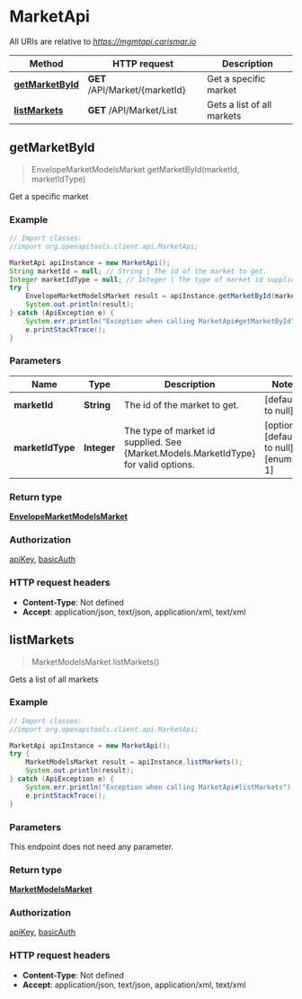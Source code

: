 # MarketApi

All URIs are relative to *https://mgmtapi.carismar.io*

Method | HTTP request | Description
------------- | ------------- | -------------
[**getMarketById**](MarketApi.md#getMarketById) | **GET** /API/Market/{marketId} | Get a specific market
[**listMarkets**](MarketApi.md#listMarkets) | **GET** /API/Market/List | Gets a list of all markets



## getMarketById

> EnvelopeMarketModelsMarket getMarketById(marketId, marketIdType)

Get a specific market

### Example

```java
// Import classes:
//import org.openapitools.client.api.MarketApi;

MarketApi apiInstance = new MarketApi();
String marketId = null; // String | The id of the market to get.
Integer marketIdType = null; // Integer | The type of market id supplied. See {Market.Models.MarketIdType} for valid options.
try {
    EnvelopeMarketModelsMarket result = apiInstance.getMarketById(marketId, marketIdType);
    System.out.println(result);
} catch (ApiException e) {
    System.err.println("Exception when calling MarketApi#getMarketById");
    e.printStackTrace();
}
```

### Parameters


Name | Type | Description  | Notes
------------- | ------------- | ------------- | -------------
 **marketId** | **String**| The id of the market to get. | [default to null]
 **marketIdType** | **Integer**| The type of market id supplied. See {Market.Models.MarketIdType} for valid options. | [optional] [default to null] [enum: 0, 1]

### Return type

[**EnvelopeMarketModelsMarket**](EnvelopeMarketModelsMarket.md)

### Authorization

[apiKey](../README.md#apiKey), [basicAuth](../README.md#basicAuth)

### HTTP request headers

- **Content-Type**: Not defined
- **Accept**: application/json, text/json, application/xml, text/xml


## listMarkets

> MarketModelsMarket listMarkets()

Gets a list of all markets

### Example

```java
// Import classes:
//import org.openapitools.client.api.MarketApi;

MarketApi apiInstance = new MarketApi();
try {
    MarketModelsMarket result = apiInstance.listMarkets();
    System.out.println(result);
} catch (ApiException e) {
    System.err.println("Exception when calling MarketApi#listMarkets");
    e.printStackTrace();
}
```

### Parameters

This endpoint does not need any parameter.

### Return type

[**MarketModelsMarket**](MarketModelsMarket.md)

### Authorization

[apiKey](../README.md#apiKey), [basicAuth](../README.md#basicAuth)

### HTTP request headers

- **Content-Type**: Not defined
- **Accept**: application/json, text/json, application/xml, text/xml

